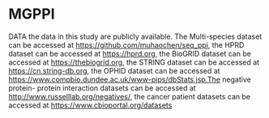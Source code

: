 # MGPPI
DATA
the data in this study are publicly available. The Multi-species dataset can be accessed at
https://github.com/muhaochen/seq_ppi, the HPRD dataset can be accessed at 
https://hprd.org, the BioGRID dataset can be accessed at https://thebiogrid.org, the STRING
dataset can be accessed at https://cn.string-db.org, the OPHID dataset can be accessed
at https://www.compbio.dundee.ac.uk/www-pips/dbStats.jsp.The negative protein-
protein interaction datasets can be accessed at http://www.russelllab.org/negatives/, the
cancer patient datasets can be accessed at https://www.cbioportal.org/datasets
